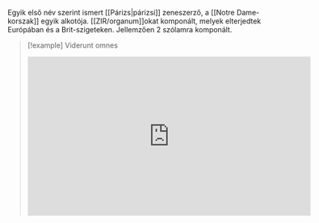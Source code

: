 Egyik első név szerint ismert [[Párizs|párizsi]] zeneszerző, a [[Notre Dame-korszak]] egyik alkotója. [[ZIR/organum]]okat komponált, melyek elterjedtek Európában és a Brit-szigeteken. Jellemzően 2 szólamra komponált.

> [!example] Viderunt omnes
> <iframe width="560" height="315" src="https://www.youtube-nocookie.com/embed/_p9WQlyVPrA?si=XSJ4tIjTYq1B49PL" title="YouTube video player" frameborder="0" allow="accelerometer; autoplay; clipboard-write; encrypted-media; gyroscope; picture-in-picture; web-share" allowfullscreen></iframe>
